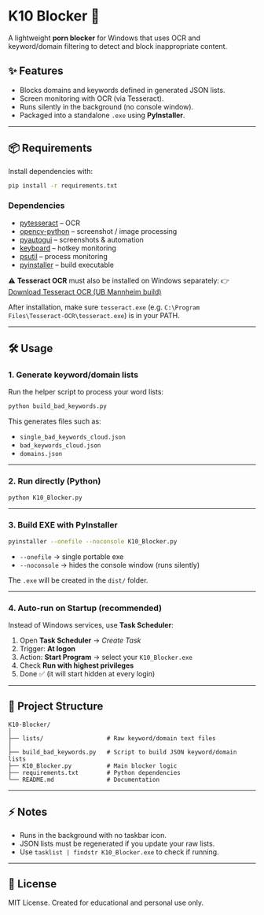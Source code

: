 # K10 Blocker 🚫

A lightweight **porn blocker** for Windows that uses OCR and keyword/domain filtering to detect and block inappropriate content.

## ✨ Features
- Blocks domains and keywords defined in generated JSON lists.
- Screen monitoring with OCR (via Tesseract).
- Runs silently in the background (no console window).
- Packaged into a standalone `.exe` using **PyInstaller**.

---

## 📦 Requirements

Install dependencies with:

```bash
pip install -r requirements.txt
````

### Dependencies

* [pytesseract](https://pypi.org/project/pytesseract/) – OCR
* [opencv-python](https://pypi.org/project/opencv-python/) – screenshot / image processing
* [pyautogui](https://pypi.org/project/PyAutoGUI/) – screenshots & automation
* [keyboard](https://pypi.org/project/keyboard/) – hotkey monitoring
* [psutil](https://pypi.org/project/psutil/) – process monitoring
* [pyinstaller](https://pypi.org/project/pyinstaller/) – build executable

⚠️ **Tesseract OCR** must also be installed on Windows separately:
👉 [Download Tesseract OCR (UB Mannheim build)](https://github.com/UB-Mannheim/tesseract/wiki)

After installation, make sure `tesseract.exe` (e.g. `C:\Program Files\Tesseract-OCR\tesseract.exe`) is in your PATH.

---

## 🛠️ Usage

### 1. Generate keyword/domain lists

Run the helper script to process your word lists:

```bash
python build_bad_keywords.py
```

This generates files such as:

* `single_bad_keywords_cloud.json`
* `bad_keywords_cloud.json`
* `domains.json`

---

### 2. Run directly (Python)

```bash
python K10_Blocker.py
```

---

### 3. Build EXE with PyInstaller

```bash
pyinstaller --onefile --noconsole K10_Blocker.py
```

* `--onefile` → single portable exe
* `--noconsole` → hides the console window (runs silently)

The `.exe` will be created in the `dist/` folder.

---

### 4. Auto-run on Startup (recommended)

Instead of Windows services, use **Task Scheduler**:

1. Open **Task Scheduler** → *Create Task*
2. Trigger: **At logon**
3. Action: **Start Program** → select your `K10_Blocker.exe`
4. Check **Run with highest privileges**
5. Done ✅ (it will start hidden at every login)

---

## 📂 Project Structure

```
K10-Blocker/
│
├── lists/                  # Raw keyword/domain text files
│
├── build_bad_keywords.py   # Script to build JSON keyword/domain lists
├── K10_Blocker.py          # Main blocker logic
├── requirements.txt        # Python dependencies
└── README.md               # Documentation
```

---

## ⚡ Notes

* Runs in the background with no taskbar icon.
* JSON lists must be regenerated if you update your raw lists.
* Use `tasklist | findstr K10_Blocker.exe` to check if running.

---

## 📜 License

MIT License. Created for educational and personal use only.
